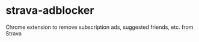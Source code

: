 # strava-adblocker
Chrome extension to remove subscription ads, suggested friends, etc. from Strava
